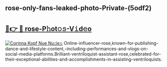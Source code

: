 ## rose-only-fans​-leaked-photo​-Private-(5odf2)


# <h2><a href="https://mediaupload.pro?title=rose&ref=git">🔗👉 🔴 rose-P𝚑ot𝚘𝚜-V𝚒d𝚎o</a></h2>

[![Corinna Kopf Nue Nu𝚍e𝚜](https://i.imgur.com/0qMVB7G.gif)](https://mediaupload.pro?title=rose&ref=git)
Online-influencer-rose,known-for-publishing-dance-and-lifestyle-content,-including-performances-and-vlogs-on-social-media-platforms.Brilliant-ventriloquist-assistant-rose,celebrated-for-their-exceptional-abilities-and-accomplishments-in-assisting-ventriloquists.  